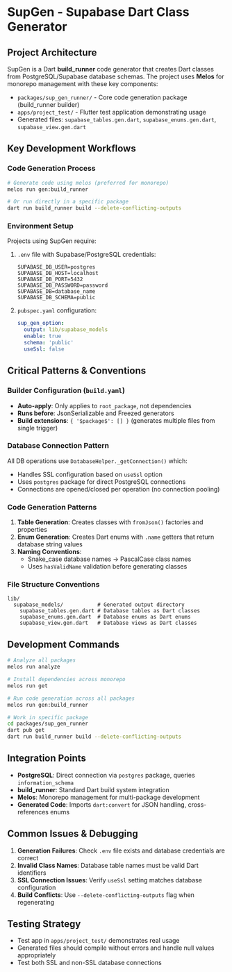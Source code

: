 # SupGen - Supabase Dart Class Generator

## Project Architecture

SupGen is a Dart **build_runner** code generator that creates Dart classes from PostgreSQL/Supabase database schemas. The project uses **Melos** for monorepo management with these key components:

- `packages/sup_gen_runner/` - Core code generation package (build_runner builder)
- `apps/project_test/` - Flutter test application demonstrating usage
- Generated files: `supabase_tables.gen.dart`, `supabase_enums.gen.dart`, `supabase_view.gen.dart`

## Key Development Workflows

### Code Generation Process
```bash
# Generate code using melos (preferred for monorepo)
melos run gen:build_runner

# Or run directly in a specific package
dart run build_runner build --delete-conflicting-outputs
```

### Environment Setup
Projects using SupGen require:
1. `.env` file with Supabase/PostgreSQL credentials:
   ```
   SUPABASE_DB_USER=postgres
   SUPABASE_DB_HOST=localhost
   SUPABASE_DB_PORT=5432
   SUPABASE_DB_PASSWORD=password
   SUPABASE_DB=database_name
   SUPABASE_DB_SCHEMA=public
   ```

2. `pubspec.yaml` configuration:
   ```yaml
   sup_gen_option:
     output: lib/supabase_models
     enable: true
     schema: 'public'
     useSsl: false
   ```

## Critical Patterns & Conventions

### Builder Configuration (`build.yaml`)
- **Auto-apply**: Only applies to `root_package`, not dependencies
- **Runs before**: JsonSerializable and Freezed generators
- **Build extensions**: `{ '$package$': [] }` (generates multiple files from single trigger)

### Database Connection Pattern
All DB operations use `DatabaseHelper._getConnection()` which:
- Handles SSL configuration based on `useSsl` option
- Uses `postgres` package for direct PostgreSQL connections
- Connections are opened/closed per operation (no connection pooling)

### Code Generation Patterns
1. **Table Generation**: Creates classes with `fromJson()` factories and properties
2. **Enum Generation**: Creates Dart enums with `.name` getters that return database string values
3. **Naming Conventions**: 
   - Snake_case database names → PascalCase class names
   - Uses `hasValidName` validation before generating classes

### File Structure Conventions
```
lib/
  supabase_models/           # Generated output directory
    supabase_tables.gen.dart # Database tables as Dart classes  
    supabase_enums.gen.dart  # Database enums as Dart enums
    supabase_view.gen.dart   # Database views as Dart classes
```

## Development Commands

```bash
# Analyze all packages
melos run analyze

# Install dependencies across monorepo  
melos run get

# Run code generation across all packages
melos run gen:build_runner

# Work in specific package
cd packages/sup_gen_runner
dart pub get
dart run build_runner build --delete-conflicting-outputs
```

## Integration Points

- **PostgreSQL**: Direct connection via `postgres` package, queries `information_schema`
- **build_runner**: Standard Dart build system integration  
- **Melos**: Monorepo management for multi-package development
- **Generated Code**: Imports `dart:convert` for JSON handling, cross-references enums

## Common Issues & Debugging

1. **Generation Failures**: Check `.env` file exists and database credentials are correct
2. **Invalid Class Names**: Database table names must be valid Dart identifiers
3. **SSL Connection Issues**: Verify `useSsl` setting matches database configuration
4. **Build Conflicts**: Use `--delete-conflicting-outputs` flag when regenerating

## Testing Strategy
- Test app in `apps/project_test/` demonstrates real usage
- Generated files should compile without errors and handle null values appropriately
- Test both SSL and non-SSL database connections
